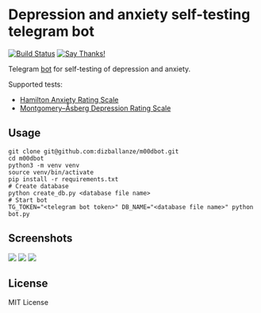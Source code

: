 # Depression and anxiety self-testing telegram bot

[![Build Status](https://travis-ci.org/dizballanze/m00dbot.svg?branch=master)](https://travis-ci.org/dizballanze/m00dbot)
[![Say Thanks!](https://img.shields.io/badge/Say%20Thanks-!-1EAEDB.svg)](https://saythanks.io/to/dizballanze)

Telegram [bot](https://t.me/m00dbot) for self-testing of depression and anxiety.

Supported tests:

- [Hamilton Anxiety Rating Scale](https://en.wikipedia.org/wiki/Hamilton_Anxiety_Rating_Scale)
- [Montgomery–Åsberg Depression Rating Scale](https://en.wikipedia.org/wiki/Montgomery%E2%80%93%C3%85sberg_Depression_Rating_Scale)

## Usage

```
git clone git@github.com:dizballanze/m00dbot.git
cd m00dbot
python3 -m venv venv
source venv/bin/activate
pip install -r requirements.txt
# Create database
python create_db.py <database file name>
# Start bot
TG_TOKEN="<telegram bot token>" DB_NAME="<database file name>" python bot.py
```

## Screenshots

![](screenshots/001.png)
![](screenshots/002.png)
![](screenshots/003.png)

## License

MIT License
